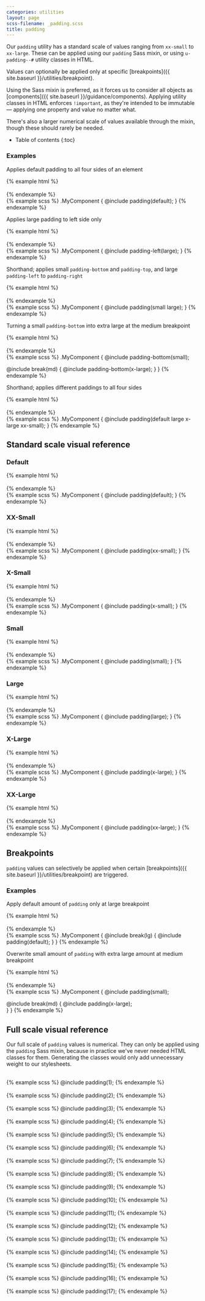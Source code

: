 ```yaml
---
categories: utilities
layout: page
scss-filename: _padding.scss
title: padding
---
```

Our `padding` utility has a standard scale of values ranging from `xx-small` to `xx-large`. These can be applied using our `padding` Sass mixin, or using `u-padding--#` utility classes in HTML.

Values can optionally be applied only at specific [breakpoints]({{ site.baseurl }}/utilities/breakpoint).

Using the Sass mixin is preferred, as it forces us to consider all objects as [components]({{ site.baseurl }}/guidance/components). Applying utility classes in HTML enforces `!important`, as they're intended to be immutable — applying one property and value no matter what.

There's also a larger numerical scale of values available through the mixin, though these should rarely be needed.

* Table of contents
{:toc}


### Examples

Applies default padding to all four sides of an element

<div class="DocsExample DocsExample--grouped">
{% example html %}
<div class="u-background-color--gray-12 u-padding--default">
  <div class="u-background-color--gray-15">&nbsp;</div>
</div>
{% endexample %}
</div>

<div class="DocsExample DocsExample--renderHidden">
{% example scss %}
.MyComponent {
  @include padding(default);
}
{% endexample %}
</div>


Applies large padding to left side only

<div class="DocsExample DocsExample--grouped">
{% example html %}
<div class="u-background-color--gray-12 u-padding-left--large">
  <div class="u-background-color--gray-15">&nbsp;</div>
</div>
{% endexample %}
</div>

<div class="DocsExample DocsExample--renderHidden">
{% example scss %}
.MyComponent {
  @include padding-left(large);
}
{% endexample %}
</div>


Shorthand; applies small `padding-bottom` and `padding-top`, and large `padding-left` to `padding-right`

<div class="DocsExample DocsExample--grouped">
{% example html %}
<div class="u-background-color--gray-12 u-padding-top--small u-padding-right--large u-padding-bottom--small u-padding-left--large">
  <div class="u-background-color--gray-15">&nbsp;</div>
</div>
{% endexample %}
</div>

<div class="DocsExample DocsExample--renderHidden">
{% example scss %}
.MyComponent {
  @include padding(small large);
}
{% endexample %}
</div>


Turning a small `padding-bottom` into extra large at the medium breakpoint

<div class="DocsExample DocsExample--grouped">
{% example html %}
<div class="u-background-color--gray-12 u-padding-bottom--small u-md-padding-bottom--x-large">
  <div class="u-background-color--gray-15">&nbsp;</div>
</div>
{% endexample %}
</div>

<div class="DocsExample DocsExample--renderHidden">
{% example scss %}
.MyComponent {
  @include padding-bottom(small);

  @include break(md) {
    @include padding-bottom(x-large);
  }
}
{% endexample %}
</div>


Shorthand; applies different paddings to all four sides

<div class="DocsExample DocsExample--grouped">
{% example html %}
<div class="u-background-color--gray-12 u-padding-bottom--x-large u-padding-left--xx-small u-padding-right--large u-padding-top--default">
  <div class="u-background-color--gray-15">&nbsp;</div>
</div>
{% endexample %}
</div>

<div class="DocsExample DocsExample--renderHidden">
{% example scss %}
.MyComponent {
  @include padding(default large x-large xx-small);
}
{% endexample %}
</div>


## Standard scale visual reference

### Default
<div class="DocsExample DocsExample--grouped">
{% example html %}
<div class="u-background-color--gray-12 u-padding--default">
  <div class="u-background-color--gray-15">&nbsp;</div>
</div>
{% endexample %}
</div>

<div class="DocsExample DocsExample--renderHidden">
{% example scss %}
.MyComponent {
  @include padding(default);
}
{% endexample %}
</div>


### XX-Small
<div class="DocsExample DocsExample--grouped">
{% example html %}
<div class="u-background-color--gray-12 u-padding--xx-small">
  <div class="u-background-color--gray-15">&nbsp;</div>
</div>
{% endexample %}
</div>

<div class="DocsExample DocsExample--renderHidden">
{% example scss %}
.MyComponent {
  @include padding(xx-small);
}
{% endexample %}
</div>


### X-Small
<div class="DocsExample DocsExample--grouped">
{% example html %}
<div class="u-background-color--gray-12 u-padding--x-small">
  <div class="u-background-color--gray-15">&nbsp;</div>
</div>
{% endexample %}
</div>

<div class="DocsExample DocsExample--renderHidden">
{% example scss %}
.MyComponent {
  @include padding(x-small);
}
{% endexample %}
</div>


### Small
<div class="DocsExample DocsExample--grouped">
{% example html %}
<div class="u-background-color--gray-12 u-padding--small">
  <div class="u-background-color--gray-15">&nbsp;</div>
</div>
{% endexample %}
</div>

<div class="DocsExample DocsExample--renderHidden">
{% example scss %}
.MyComponent {
  @include padding(small);
}
{% endexample %}
</div>


### Large
<div class="DocsExample DocsExample--grouped">
{% example html %}
<div class="u-background-color--gray-12 u-padding--large">
  <div class="u-background-color--gray-15">&nbsp;</div>
</div>
{% endexample %}
</div>

<div class="DocsExample DocsExample--renderHidden">
{% example scss %}
.MyComponent {
  @include padding(large);
}
{% endexample %}
</div>


### X-Large
<div class="DocsExample DocsExample--grouped">
{% example html %}
<div class="u-background-color--gray-12 u-padding--x-large">
  <div class="u-background-color--gray-15">&nbsp;</div>
</div>
{% endexample %}
</div>

<div class="DocsExample DocsExample--renderHidden">
{% example scss %}
.MyComponent {
  @include padding(x-large);
}
{% endexample %}
</div>


### XX-Large
<div class="DocsExample DocsExample--grouped">
{% example html %}
<div class="u-background-color--gray-12 u-padding--xx-large">
  <div class="u-background-color--gray-15">&nbsp;</div>
</div>
{% endexample %}
</div>

<div class="DocsExample DocsExample--renderHidden">
{% example scss %}
.MyComponent {
  @include padding(xx-large);
}
{% endexample %}
</div>



## Breakpoints

`padding` values can selectively be applied when certain [breakpoints]({{ site.baseurl }}/utilities/breakpoint) are triggered.

### Examples

Apply default amount of `padding` only at large breakpoint

<div class="DocsExample DocsExample--grouped">
{% example html %}
<div class="u-background-color--gray-12 u-lg-padding--default">
  <div class="u-background-color--gray-15">&nbsp;</div>
</div>
{% endexample %}
</div>

<div class="DocsExample DocsExample--renderHidden">
{% example scss %}
.MyComponent {
  @include break(lg) {
    @include padding(default);
  }
}
{% endexample %}
</div>


Overwrite small amount of `padding` with extra large amount at medium breakpoint

<div class="DocsExample DocsExample--grouped">
{% example html %}
<div class="u-background-color--gray-12 u-padding--small u-md-padding--x-large">
  <div class="u-background-color--gray-15">&nbsp;</div>
</div>
{% endexample %}
</div>

<div class="DocsExample DocsExample--renderHidden">
{% example scss %}
.MyComponent {
  @include padding(small);

  @include break(md) {
    @include padding(x-large);    
  }
}
{% endexample %}
</div>


## Full scale visual reference
Our full scale of `padding` values is numerical. They can only be applied using the `padding` Sass mixin, because in practice we've never needed HTML classes for them. Generating the classes would only add unnecessary weight to our stylesheets.

<div class="DocsExample DocsExample--renderHidden">
  <div class="DocsExample-preview DocsExample-preview--spacing DocsExample-preview--spacing--1">
    <div class="DocsExample-preview-child">
      &nbsp;
    </div>
  </div>
{% example scss %}
@include padding(1);
{% endexample %}
</div>

<div class="DocsExample DocsExample--renderHidden">
  <div class="DocsExample-preview DocsExample-preview--spacing DocsExample-preview--spacing--2">
    <div class="DocsExample-preview-child">
      &nbsp;
    </div>
  </div>
{% example scss %}
@include padding(2);
{% endexample %}
</div>

<div class="DocsExample DocsExample--renderHidden">
  <div class="DocsExample-preview DocsExample-preview--spacing DocsExample-preview--spacing--3">
    <div class="DocsExample-preview-child">
      &nbsp;
    </div>
  </div>
{% example scss %}
@include padding(3);
{% endexample %}
</div>

<div class="DocsExample DocsExample--renderHidden">
  <div class="DocsExample-preview DocsExample-preview--spacing DocsExample-preview--spacing--4">
    <div class="DocsExample-preview-child">
      &nbsp;
    </div>
  </div>
{% example scss %}
@include padding(4);
{% endexample %}
</div>

<div class="DocsExample DocsExample--renderHidden">
  <div class="DocsExample-preview DocsExample-preview--spacing DocsExample-preview--spacing--5">
    <div class="DocsExample-preview-child">
      &nbsp;
    </div>
  </div>
{% example scss %}
@include padding(5);
{% endexample %}
</div>

<div class="DocsExample DocsExample--renderHidden">
  <div class="DocsExample-preview DocsExample-preview--spacing DocsExample-preview--spacing--6">
    <div class="DocsExample-preview-child">
      &nbsp;
    </div>
  </div>
{% example scss %}
@include padding(6);
{% endexample %}
</div>

<div class="DocsExample DocsExample--renderHidden">
  <div class="DocsExample-preview DocsExample-preview--spacing DocsExample-preview--spacing--7">
    <div class="DocsExample-preview-child">
      &nbsp;
    </div>
  </div>
{% example scss %}
@include padding(7);
{% endexample %}
</div>

<div class="DocsExample DocsExample--renderHidden">
  <div class="DocsExample-preview DocsExample-preview--spacing DocsExample-preview--spacing--8">
    <div class="DocsExample-preview-child">
      &nbsp;
    </div>
  </div>
{% example scss %}
@include padding(8);
{% endexample %}
</div>

<div class="DocsExample DocsExample--renderHidden">
  <div class="DocsExample-preview DocsExample-preview--spacing DocsExample-preview--spacing--9">
    <div class="DocsExample-preview-child">
      &nbsp;
    </div>
  </div>
{% example scss %}
@include padding(9);
{% endexample %}
</div>

<div class="DocsExample DocsExample--renderHidden">
  <div class="DocsExample-preview DocsExample-preview--spacing DocsExample-preview--spacing--10">
    <div class="DocsExample-preview-child">
      &nbsp;
    </div>
  </div>
{% example scss %}
@include padding(10);
{% endexample %}
</div>

<div class="DocsExample DocsExample--renderHidden">
  <div class="DocsExample-preview DocsExample-preview--spacing DocsExample-preview--spacing--11">
    <div class="DocsExample-preview-child">
      &nbsp;
    </div>
  </div>
{% example scss %}
@include padding(11);
{% endexample %}
</div>

<div class="DocsExample DocsExample--renderHidden">
  <div class="DocsExample-preview DocsExample-preview--spacing DocsExample-preview--spacing--12">
    <div class="DocsExample-preview-child">
      &nbsp;
    </div>
  </div>
{% example scss %}
@include padding(12);
{% endexample %}
</div>

<div class="DocsExample DocsExample--renderHidden">
  <div class="DocsExample-preview DocsExample-preview--spacing DocsExample-preview--spacing--13">
    <div class="DocsExample-preview-child">
      &nbsp;
    </div>
  </div>
{% example scss %}
@include padding(13);
{% endexample %}
</div>

<div class="DocsExample DocsExample--renderHidden">
  <div class="DocsExample-preview DocsExample-preview--spacing DocsExample-preview--spacing--14">
    <div class="DocsExample-preview-child">
      &nbsp;
    </div>
  </div>
{% example scss %}
@include padding(14);
{% endexample %}
</div>

<div class="DocsExample DocsExample--renderHidden">
  <div class="DocsExample-preview DocsExample-preview--spacing DocsExample-preview--spacing--15">
    <div class="DocsExample-preview-child">
      &nbsp;
    </div>
  </div>
{% example scss %}
@include padding(15);
{% endexample %}
</div>

<div class="DocsExample DocsExample--renderHidden">
  <div class="DocsExample-preview DocsExample-preview--spacing DocsExample-preview--spacing--16">
    <div class="DocsExample-preview-child">
      &nbsp;
    </div>
  </div>
{% example scss %}
@include padding(16);
{% endexample %}
</div>

<div class="DocsExample DocsExample--renderHidden">
  <div class="DocsExample-preview DocsExample-preview--spacing DocsExample-preview--spacing--17">
    <div class="DocsExample-preview-child">
      &nbsp;
    </div>
  </div>
{% example scss %}
@include padding(17);
{% endexample %}
</div>
